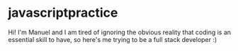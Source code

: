 # javascriptpractice

Hi! I'm Manuel and I am tired of ignoring the obvious reality that coding is an essential skill to have, so here's me trying to be a full stack developer :)
